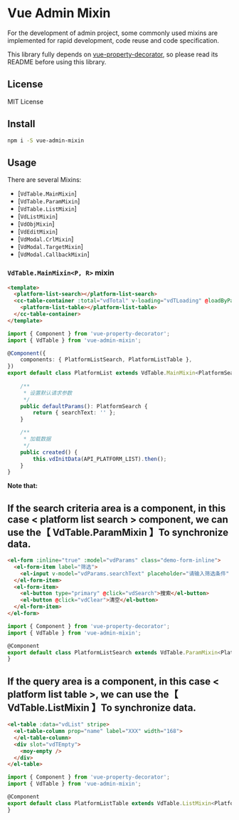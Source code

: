 # Vue Admin Mixin

For the development of admin project, some commonly used mixins are implemented for rapid development, code reuse and code specification.

This library fully depends on [vue-property-decorator](https://github.com/kaorun343/vue-property-decorator), so please read its README before using this library.

## License

MIT License

## Install

```bash
npm i -S vue-admin-mixin
```

## Usage

There are several Mixins:

- [`VdTable.MainMixin`]
- [`VdTable.ParamMixin`]
- [`VdTable.ListMixin`]
- [`VdListMixin`]
- [`VdObjMixin`]
- [`VdEditMixin`]
- [`VdModal.CrlMixin`]
- [`VdModal.TargetMixin`]
- [`VdModal.CallbackMixin`]


### <a id="VdTable"></a> `VdTable.MainMixin<P, R>` mixin

```html
<template>
  <platform-list-search></platform-list-search>
  <cc-table-container :total="vdTotal" v-loading="vdTLoading" @loadByPage="vdRefreshByPage">
    <platform-list-table></platform-list-table>
  </cc-table-container>
</template>
```

```ts
import { Component } from 'vue-property-decorator';
import { VdTable } from 'vue-admin-mixin';

@Component({
	components: { PlatformListSearch, PlatformListTable },
})
export default class PlatformList extends VdTable.MainMixin<PlatformSearch, Platform> {
	
  	/**
	 * 设置默认请求参数
	 */
	public defaultParams(): PlatformSearch {
		return { searchText: '' };
	}

	/**
	 * 加载数据
	 */
	public created() {
		this.vdInitData(API_PLATFORM_LIST).then();
	}
}
```

**Note that:**

## If the search criteria area is a component, in this case < platform list search > component, we can use the【 VdTable.ParamMixin 】To synchronize data.

```html
<el-form :inline="true" :model="vdParams" class="demo-form-inline">
  <el-form-item label="筛选">
    <el-input v-model="vdParams.searchText" placeholder="请输入筛选条件" />
  </el-form-item>
  <el-form-item>
    <el-button type="primary" @click="vdSearch">搜索</el-button>
    <el-button @click="vdClear">清空</el-button>
  </el-form-item>
</el-form>
```

```ts
import { Component } from 'vue-property-decorator';
import { VdTable } from 'vue-admin-mixin';

@Component
export default class PlatformListSearch extends VdTable.ParamMixin<PlatformSearch> {
}
```

## If the query area is a component, in this case < platform list table >, we can use the【 VdTable.ListMixin 】To synchronize data.

```html
<el-table :data="vdList" stripe>
  <el-table-column prop="name" label="XXX" width="168">
  </el-table-column>
  <div slot="vdTEmpty">
    <moy-empty />
  </div>
</el-table>
```

```ts
import { Component } from 'vue-property-decorator';
import { VdTable } from 'vue-admin-mixin';

@Component
export default class PlatformListTable extends VdTable.ListMixin<Platform> {
}
```
